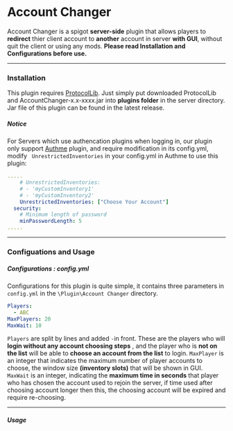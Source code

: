 # Account Changer

Account Changer is a spigot **server-side** plugin that allows players to **redirect** thier client account to **another** account in server **with GUI**, without quit the client or using any mods. **Please read Installation and Configurations before use.**

------------

### Installation
This plugin requires [ProtocolLib](https://github.com/dmulloy2/ProtocolLib "ProtocolLib"). Just simply put downloaded ProtocolLib and AccountChanger-x.x-xxxx.jar into **plugins folder** in the server directory. Jar file of this plugin can be found in the latest release.
##### Notice
For Servers which use authencation plugins when logging in, our plugin only support [Authme](https://www.spigotmc.org/resources/authmereloaded.6269/ "Authme") plugin, and require modification in its config.yml, modify ` UnrestrictedInventories` in your config.yml in Authme to use this plugin:
```yaml
.....
    # UnrestrictedInventories:
    # - 'myCustomInventory1'
    # - 'myCustomInventory2'
    UnrestrictedInventories: ["Choose Your Account"]
  security:
    # Minimum length of password
    minPasswordLength: 5
.....
```
------------

### Configuations and Usage
##### Configurations : config.yml
Configurations for this plugin is quite simple, it contains three parameters in `config.yml` in the `\Plugin\Account Changer` directory.
```yaml
Players:
  - ABC
MaxPlayers: 20
MaxWait: 10
```
`Players` are split by lines and added ` - `in front. These are the players who will **login without any account choosing steps** , and the player who is **not on the list** will be able to **choose an account from the list** to login.
`MaxPlayer` is an integer that indicates the maximum number of player accounts to choose, the window size **(inventory slots)** that will be shown in GUI.
`MaxWait` is an integer, indicating the **maximum time in seconds** that player who has chosen the account used to rejoin the server, if time used after choosing account longer then this, the choosing account will be expired and require re-choosing.

------------

##### Usage

